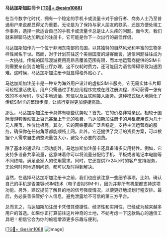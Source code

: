 **马达加斯加註冊卡 [[TG💪+ @esim1088](https://t.me/s/esim1088)]**

在当今数字化时代，拥有一个稳定的手机卡或流量卡对于旅行者、商务人士乃至普通用户来说都显得尤为重要。无论是为了保持与家人朋友的联系，还是方便处理工作事务，选择一款适合自己的手机卡或流量卡总是让人头疼的问题。而今天，我们就来聊聊马达加斯加的注册卡，它可能是你下一次出行的最佳伴侣。

马达加斯加作为一个位于非洲东南部的岛国，以其独特的自然风光和丰富的生物多样性闻名于世。然而，对于计划前往这个美丽国度的游客而言，通信问题往往成为一大挑战。传统的国际漫游费用高昂且覆盖范围有限，而本地运营商提供的SIM卡则需要亲自到当地营业厅办理，这不仅耗时费力，还可能因为语言障碍导致沟通困难。这时候，马达加斯加注册卡就显得格外贴心了。

马达加斯加注册卡是一种专为海外用户设计的虚拟SIM卡服务，它无需实体卡片即可轻松激活使用。用户只需通过手机应用程序完成在线注册流程，即可获得一张有效的本地号码，享受本地通话、短信以及互联网接入服务。这种模式极大地简化了传统SIM卡的繁琐步骤，让旅行变得更加便捷高效。

那么，马达加斯加注册卡具体有哪些优势呢？首先，它的价格非常亲民。相较于国际漫游套餐动辄上百元甚至上千元的收费，马达加斯加注册卡的月租费用仅为几十元人民币，性价比极高。其次，它的网络覆盖广泛且稳定，支持主流运营商的服务，确保你在任何角落都能顺畅上网。此外，它还提供了灵活的资费方案，可以根据个人需求自由调整流量包大小，避免不必要的浪费。

除了基本的通话和上网功能外，马达加斯加注册卡还具备诸多实用特性。例如，它支持多设备共享流量，这意味着你可以将流量分配给手机、平板或者笔记本电脑等不同终端，满足全家人的使用需求。同时，它还提供7×24小时的客户支持服务，无论何时何地遇到问题，都可以及时得到解决。

当然，在选择马达加斯加注册卡之前，我们也应该注意一些细节事项。比如，确认自己的手机是否兼容eSIM技术（电子虚拟SIM卡），因为并非所有机型都支持这项功能。另外，建议提前了解目的地的信号强度情况，以便更好地规划行程安排。最后，务必妥善保管好个人信息，避免泄露给不可信的第三方平台。

总而言之，马达加斯加注册卡凭借其便捷性、经济性和实用性，已经成为越来越多用户的首选。如果你正打算前往这片神奇的土地，不妨考虑一下这款贴心的通信工具吧！相信它会为你的旅程增添更多乐趣与便利。

[[TG💪+ @esim1088](https://t.me/s/esim1088) ![Image](https://i.postimg.cc/4NQfJmqS/Snipaste-2025-05-13-00-14-12.png)]